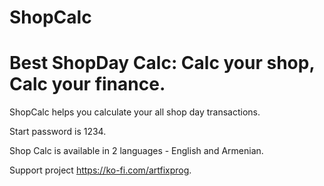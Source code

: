 # ShopCalc

# Best ShopDay Calc: Calc your shop, Calc your finance.

ShopCalc helps you calculate your all shop day transactions.

Start password is 1234.

Shop Calc is available in 2 languages - English and Armenian.

Support project https://ko-fi.com/artfixprog.
